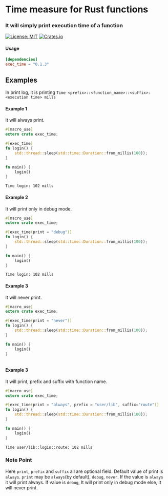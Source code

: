 # Time measure for Rust functions
### It will simply print execution time of a function

[![License: MIT](https://img.shields.io/badge/License-MIT-blue.svg)](https://opensource.org/licenses/MIT)
[![Crates.io](https://img.shields.io/crates/v/exec_time)](https://crates.io/crates/exec_time)

#### Usage
```toml
[dependencies]
exec_time = "0.1.3"
```

## Examples
In print log, it is printing `Time <prefix>::<function_name>::<suffix>: <execution time> mills`

#### Example 1
It will always print.

```rust
#[macro_use]
extern crate exec_time;

#[exec_time]
fn login() {
    std::thread::sleep(std::time::Duration::from_millis(100));
}

fn main() {
    login()
}
```  

```text
Time login: 102 mills
```

#### Example 2
It will print only in debug mode.

```rust
#[macro_use]
extern crate exec_time;

#[exec_time(print = "debug")]
fn login() {
    std::thread::sleep(std::time::Duration::from_millis(100));
}

fn main() {
    login()
}
```  

```text
Time login: 102 mills
```

#### Example 3
It will never print.

```rust
#[macro_use]
extern crate exec_time;

#[exec_time(print = "never")]
fn login() {
    std::thread::sleep(std::time::Duration::from_millis(100));
}

fn main() {
    login()
}
```  

```text
```

#### Example 3
It will print, prefix and suffix with function name.

```rust
#[macro_use]
extern crate exec_time;

#[exec_time(print = "always", prefix = "user/lib", suffix="route")]
fn login() {
    std::thread::sleep(std::time::Duration::from_millis(100));
}

fn main() {
    login()
}
```  

```text
Time user/lib::login::route: 102 mills
```


### Note Point
Here `print`, `prefix` and `suffix` all are optional field. Default value of print is `always`.
`print` may be `always`(by default), `debug`, `never`. If the value is `always` it will print always.
If value is `debug`, It will print only in debug mode else, It will never print.